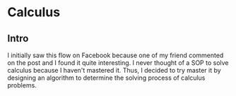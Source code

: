# Calculus
## Intro
I initially saw this flow on Facebook because one of my friend commented on the post and I found it quite interesting. I never thought of a SOP to solve calculus because I haven't mastered it. Thus, I decided to try master it by designing an algorithm to determine the solving process of calculus problems.
